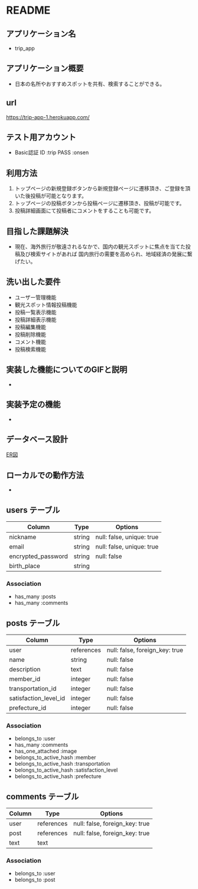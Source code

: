 # README

## アプリケーション名
* trip_app

## アプリケーション概要
* 日本の名所やおすすめスポットを共有、検索することができる。

## url
https://trip-app-1.herokuapp.com/

## テスト用アカウント
* Basic認証
  ID :trip
  PASS :onsen 

## 利用方法
1. トップページの新規登録ボタンから新規登録ページに遷移頂き、ご登録を頂いた後投稿が可能となります。
2. トップページの投稿ボタンから投稿ページに遷移頂き、投稿が可能です。
3. 投稿詳細画面にて投稿者にコメントをすることも可能です。

## 目指した課題解決
* 現在、海外旅行が敬遠されるなかで、国内の観光スポットに焦点を当てた投稿及び検索サイトがあれば
  国内旅行の需要を高められ、地域経済の発展に繋げたい。

## 洗い出した要件
* ユーザー管理機能
* 観光スポット情報投稿機能
* 投稿一覧表示機能
* 投稿詳細表示機能 
* 投稿編集機能
* 投稿削除機能
* コメント機能
* 投稿検索機能

## 実装した機能についてのGIFと説明
* 

## 実装予定の機能
* 

## データベース設計
[ER図](https://www.draw.io/#G1xPcERN3Ec9-VZQtFvJkTTFChv-_h6Cuo)

## ローカルでの動作方法
* 

## users テーブル

| Column             | Type    | Options                   |
| -------------------| ------- | ------------------------- |
| nickname           | string  | null: false, unique: true |
| email              | string  | null: false, unique: true |
| encrypted_password | string  | null: false               |
| birth_place        | string  |                           |

### Association

- has_many :posts
- has_many :comments

## posts テーブル

| Column                | Type       | Options                        |
| --------------------- | ---------- | ------------------------------ |
| user                  | references | null: false, foreign_key: true |
| name                  | string     | null: false                    |
| description           | text       | null: false                    |
| member_id             | integer    | null: false                    |
| transportation_id     | integer    | null: false                    |
| satisfaction_level_id | integer    | null: false                    |
| prefecture_id         | integer    | null: false                    |

### Association

- belongs_to :user
- has_many :comments
- has_one_attached :image
- belongs_to_active_hash :member
- belongs_to_active_hash :transportation
- belongs_to_active_hash :satisfaction_level
- belongs_to_active_hash :prefecture

## comments テーブル

| Column | Type       | Options                        |
| -------| ---------- | ------------------------------ |
| user   | references | null: false, foreign_key: true |
| post   | references | null: false, foreign_key: true |
| text   | text       |                                |

### Association

- belongs_to :user
- belongs_to :post